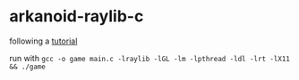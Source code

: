 # arkanoid-raylib-c

following a [tutorial](https://github.com/raysan5/raylib-intro-course)

run with `gcc -o game main.c -lraylib -lGL -lm -lpthread -ldl -lrt -lX11 && ./game`
